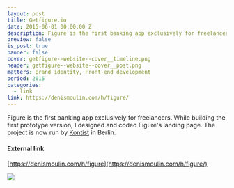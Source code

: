```yaml
---
layout: post
title: Getfigure.io
date: 2015-06-01 00:00:00 Z
description: Figure is the first banking app exclusively for freelancers. While building the first prototype version, I designed and coded Figure's landing page.
preview: false
is_post: true
banner: false
cover: getfigure--website--cover__timeline.png
header: getfigure--website--cover__post.png
matters: Brand identity, Front-end development
period: 2015
categories:
  - link
link: https://denismoulin.com/h/figure/
---
```


Figure is the first banking app exclusively for freelancers. While building the first prototype version, I designed and coded Figure's landing page. The project is now run by [Kontist](https://kontist.com/en) in Berlin.

#### External link

[https://denismoulin.com/h/figure](https://denismoulin.com/h/figure/)

![](../../assets/images/posts/getfigure--website--content--0.png)
